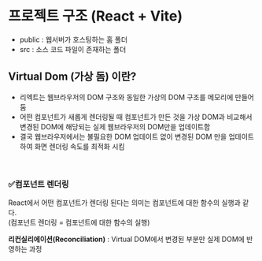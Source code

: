 # 프로젝트 구조 (React + Vite)

- public : 웹서버가 호스팅하는 홈 폴더
- src : 소스 코드 파일이 존재하는 폴더

## Virtual Dom (가상 돔) 이란?

- 리엑트는 웹브라우저의 DOM 구조와 동일한 가상의 DOM 구조를 메모리에 만들어 둠
- 어떤 컴포넌트가 새롭게 렌더링될 때 컴포넌트가 만든 것을 가상 DOM과 비교해서 변경된 DOM에 해당되는 실제 웹브라우저의 DOM만을 업데이트함
- 결국 웹브라우저에서는 불필요한 DOM 업데이트 없이 변경된 DOM 만을 업데이트하여 화면 렌더링 속도를 최적화 시킴

<br>

### ✅컴포넌트 렌더링

React에서 어떤 컴포넌트가 렌더링 된다는 의미는 컴포넌트에 대한 함수의 실행과 같다.<br>(컴포넌트 렌더링 = 컴포넌트에 대한 함수의 실행)

<b>리컨실리에이션(Reconciliation)</b> : Virtual DOM에서 변경된 부분만 실제 DOM에 반영하는 과정

<br>
